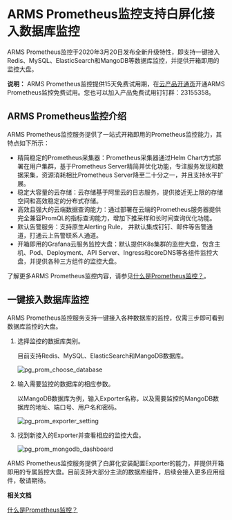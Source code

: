# ARMS Prometheus监控支持白屏化接入数据库监控

ARMS Prometheus监控于2020年3月20日发布全新升级特性，即支持一键接入Redis、MySQL、ElasticSearch和MangoDB等数据库监控，并提供开箱即用的监控大盘。

**说明：** ARMS Prometheus监控提供15天免费试用期，在[云产品开通页](https://common-buy.aliyun.com/?&commodityCode=arms#/open)开通ARMS Prometheus监控免费试用。您也可以加入产品免费试用钉钉群：23155358。

## ARMS Prometheus监控介绍

ARMS Prometheus监控服务提供了一站式开箱即用的Prometheus监控能力，其特点如下所示：

-   精简稳定的Prometheus采集器：Prometheus采集器通过Helm Chart方式部署在用户集群，基于Prometheus Server精简并优化功能，专注服务发现和数据采集，资源消耗相比Prometheus Server降至二十分之一，并且支持水平扩展。
-   稳定大容量的云存储：云存储基于阿里云的日志服务，提供接近无上限的存储空间和高效稳定的分布式存储。
-   高效且强大的云端数据查询能力：通过部署在云端的Prometheus服务器提供完全兼容PromQL的指标查询能力，增加下推采样和长时间查询优化功能。
-   默认告警服务：支持原生Alerting Rule， 并默认集成钉钉、邮件等告警通道，打通云上告警联系人通道。
-   开箱即用的Grafana云服务监控大盘：默认提供K8s集群的监控大盘，包含主机、Pod、Deployment、API Server、Ingress和coreDNS等各组件监控大盘，并提供各种三方组件的监控大盘。

了解更多ARMS Prometheus监控内容，请参见[什么是Prometheus监控？]()。

## 一键接入数据库监控

ARMS Prometheus监控服务支持一键接入各种数据库的监控，仅需三步即可看到数据库监控的大盘。

1.  选择监控的数据库类别。

    目前支持Redis、MySQL、ElasticSearch和MangoDB数据库。

    ![pg_prom_choose_database](https://static-aliyun-doc.oss-accelerate.aliyuncs.com/assets/img/zh-CN/2762684951/p94349.png)

2.  输入需要监控的数据库的相应参数。

    以MangoDB数据库为例，输入Exporter名称，以及需要监控的MangoDB数据库的地址、端口号、用户名和密码。

    ![pg_prom_exporter_setting](https://static-aliyun-doc.oss-accelerate.aliyuncs.com/assets/img/zh-CN/2762684951/p94350.png)

3.  找到新接入的Exporter并查看相应的监控大盘。

    ![pg_prom_mongodb_dashboard](https://static-aliyun-doc.oss-accelerate.aliyuncs.com/assets/img/zh-CN/2762684951/p94351.png)


ARMS Prometheus监控服务提供了白屏化安装配置Exporter的能力，并提供开箱即用的专属监控大盘。目前支持大部分主流的数据库组件，后续会接入更多应用组件，敬请期待。

**相关文档**  


[什么是Prometheus监控？]()

